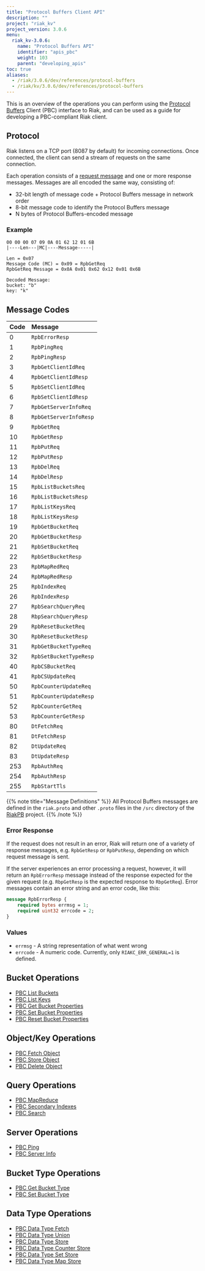 ```yaml
---
title: "Protocol Buffers Client API"
description: ""
project: "riak_kv"
project_version: 3.0.6
menu:
  riak_kv-3.0.6:
    name: "Protocol Buffers API"
    identifier: "apis_pbc"
    weight: 103
    parent: "developing_apis"
toc: true
aliases:
  - /riak/3.0.6/dev/references/protocol-buffers
  - /riak/kv/3.0.6/dev/references/protocol-buffers
---
```


This is an overview of the operations you can perform using the
[Protocol Buffers](https://code.google.com/p/protobuf/) Client (PBC)
interface to Riak, and can be used as a guide for developing a
PBC-compliant Riak client.

## Protocol

Riak listens on a TCP port (8087 by default) for incoming connections.
Once connected, the client can send a stream of requests on the same
connection.

Each operation consists of a [request message](https://developers.google.com/protocol-buffers/docs/encoding) and one or more response messages. Messages are all encoded the same way, consisting of:

* 32-bit length of message code + Protocol Buffers message in network
  order
* 8-bit message code to identify the Protocol Buffers message
* N bytes of Protocol Buffers-encoded message

### Example

```
00 00 00 07 09 0A 01 62 12 01 6B
|----Len---|MC|----Message-----|

Len = 0x07
Message Code (MC) = 0x09 = RpbGetReq
RpbGetReq Message = 0x0A 0x01 0x62 0x12 0x01 0x6B

Decoded Message:
bucket: "b"
key: "k"
```

## Message Codes

Code | Message |
:----|:--------|
0 | `RpbErrorResp` |
1 | `RpbPingReq` |
2 | `RpbPingResp` |
3 | `RpbGetClientIdReq` |
4 | `RpbGetClientIdResp` |
5 | `RpbSetClientIdReq` |
6 | `RpbSetClientIdResp` |
7 | `RpbGetServerInfoReq` |
8 | `RpbGetServerInfoResp` |
9 | `RpbGetReq` |
10 | `RpbGetResp` |
11 | `RpbPutReq` |
12 | `RpbPutResp` |
13 | `RpbDelReq` |
14 | `RpbDelResp` |
15 | `RpbListBucketsReq` |
16 | `RpbListBucketsResp` |
17 | `RpbListKeysReq` |
18 | `RpbListKeysResp` |
19 | `RpbGetBucketReq` |
20 | `RpbGetBucketResp` |
21 | `RpbSetBucketReq` |
22 | `RpbSetBucketResp` |
23 | `RpbMapRedReq` |
24 | `RpbMapRedResp` |
25 | `RpbIndexReq` |
26 | `RpbIndexResp` |
27 | `RpbSearchQueryReq` |
28 | `RbpSearchQueryResp` |
29 | `RpbResetBucketReq` |
30 | `RpbResetBucketResp` |
31 | `RpbGetBucketTypeReq` |
32 | `RpbSetBucketTypeResp` |
40 | `RpbCSBucketReq` |
41 | `RpbCSUpdateReq` |
50 | `RpbCounterUpdateReq` |
51 | `RpbCounterUpdateResp` |
52 | `RpbCounterGetReq` |
53 | `RpbCounterGetResp` |
80 | `DtFetchReq` |
81 | `DtFetchResp` |
82 | `DtUpdateReq` |
83 | `DtUpdateResp` |
253 | `RpbAuthReq` |
254 | `RpbAuthResp` |
255 | `RpbStartTls` |

{{% note title="Message Definitions" %}}
All Protocol Buffers messages are defined in the `riak.proto` and other
`.proto` files in the `/src` directory of the
<a href="https://github.com/basho/riak_pb">RiakPB</a> project.
{{% /note %}}

### Error Response

If the request does not result in an error, Riak will return one of a
variety of response messages, e.g. `RpbGetResp` or `RpbPutResp`,
depending on which request message is sent.

If the server experiences an error processing a request, however, it
will return an `RpbErrorResp` message instead of the response expected
for the given request (e.g. `RbpGetResp` is the expected response to
`RbpGetReq`). Error messages contain an error string and an error code,
like this:

```protobuf
message RpbErrorResp {
    required bytes errmsg = 1;
    required uint32 errcode = 2;
}
```

### Values

* `errmsg` - A string representation of what went wrong
* `errcode` - A numeric code. Currently, only `RIAKC_ERR_GENERAL=1`
  is defined.

## Bucket Operations

* [PBC List Buckets]({{<baseurl>}}riak/kv/3.0.6/developing/api/protocol-buffers/list-buckets)
* [PBC List Keys]({{<baseurl>}}riak/kv/3.0.6/developing/api/protocol-buffers/list-keys)
* [PBC Get Bucket Properties]({{<baseurl>}}riak/kv/3.0.6/developing/api/protocol-buffers/get-bucket-props)
* [PBC Set Bucket Properties]({{<baseurl>}}riak/kv/3.0.6/developing/api/protocol-buffers/set-bucket-props)
* [PBC Reset Bucket Properties]({{<baseurl>}}riak/kv/3.0.6/developing/api/protocol-buffers/reset-bucket-props)

## Object/Key Operations

* [PBC Fetch Object]({{<baseurl>}}riak/kv/3.0.6/developing/api/protocol-buffers/fetch-object)
* [PBC Store Object]({{<baseurl>}}riak/kv/3.0.6/developing/api/protocol-buffers/store-object)
* [PBC Delete Object]({{<baseurl>}}riak/kv/3.0.6/developing/api/protocol-buffers/delete-object)

## Query Operations

* [PBC MapReduce]({{<baseurl>}}riak/kv/3.0.6/developing/api/protocol-buffers/mapreduce)
* [PBC Secondary Indexes]({{<baseurl>}}riak/kv/3.0.6/developing/api/protocol-buffers/secondary-indexes)
* [PBC Search]({{<baseurl>}}riak/kv/3.0.6/developing/api/protocol-buffers/search)

## Server Operations

* [PBC Ping]({{<baseurl>}}riak/kv/3.0.6/developing/api/protocol-buffers/ping)
* [PBC Server Info]({{<baseurl>}}riak/kv/3.0.6/developing/api/protocol-buffers/server-info)

## Bucket Type Operations

* [PBC Get Bucket Type]({{<baseurl>}}riak/kv/3.0.6/developing/api/protocol-buffers/get-bucket-type)
* [PBC Set Bucket Type]({{<baseurl>}}riak/kv/3.0.6/developing/api/protocol-buffers/set-bucket-type)

## Data Type Operations

* [PBC Data Type Fetch]({{<baseurl>}}riak/kv/3.0.6/developing/api/protocol-buffers/dt-fetch)
* [PBC Data Type Union]({{<baseurl>}}riak/kv/3.0.6/developing/api/protocol-buffers/dt-union)
* [PBC Data Type Store]({{<baseurl>}}riak/kv/3.0.6/developing/api/protocol-buffers/dt-store)
* [PBC Data Type Counter Store]({{<baseurl>}}riak/kv/3.0.6/developing/api/protocol-buffers/dt-counter-store)
* [PBC Data Type Set Store]({{<baseurl>}}riak/kv/3.0.6/developing/api/protocol-buffers/dt-set-store)
* [PBC Data Type Map Store]({{<baseurl>}}riak/kv/3.0.6/developing/api/protocol-buffers/dt-map-store)





